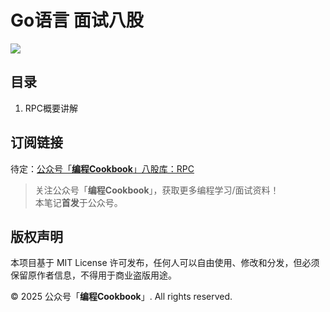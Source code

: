 # Go语言 面试八股
![](https://github.com/CodingCookbook/RPC/blob/main/File/gzh.png)

## 目录

1. RPC概要讲解


## 订阅链接

待定：[公众号「**编程Cookbook**」八股库：RPC]()


> 关注公众号「**编程Cookbook**」，获取更多编程学习/面试资料！  
> 本笔记**首发**于公众号。

## 版权声明

本项目基于 MIT License 许可发布，任何人可以自由使用、修改和分发，但必须保留原作者信息，不得用于商业盗版用途。

© 2025 公众号「**编程Cookbook**」. All rights reserved.
